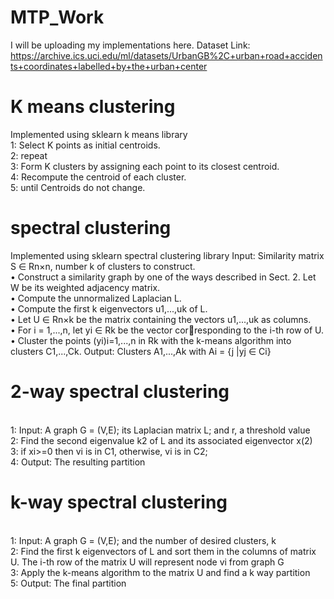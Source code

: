 # MTP_Work
I will be uploading my implementations here.
Dataset Link: https://archive.ics.uci.edu/ml/datasets/UrbanGB%2C+urban+road+accidents+coordinates+labelled+by+the+urban+center
# K means clustering 
Implemented using sklearn k means library
<br/>1: Select K points as initial centroids.
<br/>2: repeat
<br/>3: Form K clusters by assigning each point to its closest centroid.
<br/>4: Recompute the centroid of each cluster.
<br/>5: until Centroids do not change.

# spectral clustering
Implemented using sklearn spectral clustering library
Input: Similarity matrix S ∈ Rn×n, number k of
clusters to construct.
<br/>• Construct a similarity graph by one of the
ways described in Sect. 2. Let W be its
weighted adjacency matrix.
<br/>• Compute the unnormalized Laplacian L.
<br/>• Compute the first k eigenvectors u1,...,uk
of L.
<br/>• Let U ∈ Rn×k be the matrix containing the
vectors u1,...,uk as columns.
<br/>• For i = 1,...,n, let yi ∈ Rk be the vector corresponding to the i-th row of U.
<br/>• Cluster the points (yi)i=1,...,n in Rk with the
k-means algorithm into clusters C1,...,Ck.
Output: Clusters A1,...,Ak with
Ai = {j |yj ∈ Ci}
# 2-way spectral clustering
<br/>1: Input: A graph G = (V,E); its Laplacian matrix L; and r, a
threshold value
<br/>2: Find the second eigenvalue k2 of L and its associated
eigenvector x(2) 
<br/>3:  if
xi>=0 then vi is in C1, otherwise, vi is in C2;
<br/>4: Output: The resulting partition
# k-way spectral clustering
<br/>1: Input: A graph G = (V,E); and the number of desired
clusters, k
<br/>2: Find the first k eigenvectors of L and sort them in the
columns of matrix U. The i-th row of the matrix U will
represent node vi from graph G
<br/>3: Apply the k-means algorithm to the matrix U and find a k way partition 
<br/>5: Output: The final partition
